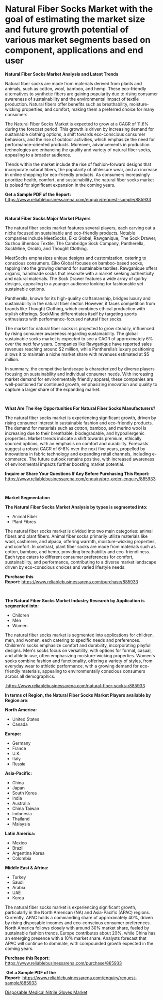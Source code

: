 <p><h1>Natural Fiber Socks Market with the goal of estimating the market size and future growth potential of various market segments based on component, applications and end user</h1></p><p><strong>Natural Fiber Socks Market Analysis and Latest Trends</strong></p>
<p><p>Natural fiber socks are made from materials derived from plants and animals, such as cotton, wool, bamboo, and hemp. These eco-friendly alternatives to synthetic fibers are gaining popularity due to rising consumer awareness of sustainability and the environmental impact of textile production. Natural fibers offer benefits such as breathability, moisture-wicking properties, and comfort, making them a preferred choice for many consumers.</p><p>The Natural Fiber Socks Market is expected to grow at a CAGR of 11.6% during the forecast period. This growth is driven by increasing demand for sustainable clothing options, a shift towards eco-conscious consumer behaviors, and the rise of outdoor activities, which emphasize the need for performance-oriented products. Moreover, advancements in production technologies are enhancing the quality and variety of natural fiber socks, appealing to a broader audience.</p><p>Trends within the market include the rise of fashion-forward designs that incorporate natural fibers, the popularity of athleisure wear, and an increase in online shopping for eco-friendly products. As consumers increasingly prioritize health, comfort, and sustainability, the natural fiber socks market is poised for significant expansion in the coming years.</p></p>
<p><strong>Get a Sample PDF of the Report:&nbsp;</strong> <a href="https://www.reliablebusinessarena.com/enquiry/request-sample/885933?utm_campaign=2189&utm_medium=2&utm_source=Github&utm_content=ia&utm_term=05042025&utm_id=natural-fiber-socks">https://www.reliablebusinessarena.com/enquiry/request-sample/885933</a></p>
<p>&nbsp;</p>
<p><strong>Natural Fiber Socks Major Market Players</strong></p>
<p><p>The natural fiber socks market features several players, each carving out a niche focused on sustainable and eco-friendly products. Notable companies include MeetSocks, Eiko Global, Rawganique, The Sock Drawer, Suzhou Shenboo Textile, The Cambridge Sock Company, Pantherella, SockMine, Oroblù, and Thought Clothing.</p><p>MeetSocks emphasizes unique designs and customization, catering to conscious consumers. Eiko Global focuses on bamboo-based socks, tapping into the growing demand for sustainable textiles. Rawganique offers organic, handmade socks that resonate with a market seeking authenticity and natural materials. The Sock Drawer features a wide array of quirky designs, appealing to a younger audience looking for fashionable yet sustainable options.</p><p>Pantherella, known for its high-quality craftsmanship, bridges luxury and sustainability in the natural fiber sector. However, it faces competition from brands like Thought Clothing, which combines ethical production with stylish offerings. SockMine differentiates itself by targeting sports enthusiasts with performance-focused natural fiber socks.</p><p>The market for natural fiber socks is projected to grow steadily, influenced by rising consumer awareness regarding sustainability. The global sustainable socks market is expected to see a CAGR of approximately 6% over the next few years. Companies like Rawganique have reported sales revenues reaching around $2 million, while Pantherella’s luxury positioning allows it to maintain a niche market share with revenues estimated at $5 million.</p><p>In summary, the competitive landscape is characterized by diverse players focusing on sustainability and individual consumer needs. With increasing market demand for environmentally friendly apparel, these companies are well-positioned for continued growth, emphasizing innovation and quality to capture a larger share of the expanding market.</p></p>
<p>&nbsp;</p>
<p><strong>What Are The Key Opportunities For Natural Fiber Socks Manufacturers?</strong></p>
<p><p>The natural fiber socks market is experiencing significant growth, driven by rising consumer interest in sustainable fashion and eco-friendly products. The demand for materials such as cotton, bamboo, and merino wool is increasing due to their breathable, biodegradable, and hypoallergenic properties. Market trends indicate a shift towards premium, ethically sourced options, with an emphasis on comfort and durability. Forecasts suggest a robust CAGR of 6-8% over the next five years, propelled by innovations in fabric technology and expanding retail channels, including e-commerce. The future outlook remains positive, with increased awareness of environmental impacts further boosting market potential.</p></p>
<p><strong>Inquire or Share Your Questions If Any Before Purchasing This Report:</strong> <a href="https://www.reliablebusinessarena.com/enquiry/pre-order-enquiry/885933?utm_campaign=2189&utm_medium=2&utm_source=Github&utm_content=ia&utm_term=05042025&utm_id=natural-fiber-socks">https://www.reliablebusinessarena.com/enquiry/pre-order-enquiry/885933</a></p>
<p>&nbsp;</p>
<p><strong>Market Segmentation</strong></p>
<p><strong>The Natural Fiber Socks Market Analysis by types is segmented into:</strong></p>
<p><ul><li>Animal Fiber</li><li>Plant Fibres</li></ul></p>
<p><p>The natural fiber socks market is divided into two main categories: animal fibers and plant fibers. Animal fiber socks primarily utilize materials like wool, cashmere, and alpaca, offering warmth, moisture-wicking properties, and comfort. In contrast, plant fiber socks are made from materials such as cotton, bamboo, and hemp, providing breathability and eco-friendliness. Each type caters to different consumer preferences for comfort, sustainability, and performance, contributing to a diverse market landscape driven by eco-conscious choices and varied lifestyle needs.</p></p>
<p><strong>Purchase this Report:&nbsp;</strong><a href="https://www.reliablebusinessarena.com/purchase/885933?utm_campaign=2189&utm_medium=2&utm_source=Github&utm_content=ia&utm_term=05042025&utm_id=natural-fiber-socks">https://www.reliablebusinessarena.com/purchase/885933</a></p>
<p>&nbsp;</p>
<p><strong>The Natural Fiber Socks Market Industry Research by Application is segmented into:</strong></p>
<p><ul><li>Children</li><li>Men</li><li>Women</li></ul></p>
<p><p>The natural fiber socks market is segmented into applications for children, men, and women, each catering to specific needs and preferences. Children's socks emphasize comfort and durability, incorporating playful designs. Men's socks focus on versatility, with options for formal, casual, and athletic use, often emphasizing moisture-wicking properties. Women's socks combine fashion and functionality, offering a variety of styles, from everyday wear to athletic performance, with a growing demand for eco-friendly materials, appealing to environmentally conscious consumers across all demographics.</p></p>
<p><a href="https://www.reliablebusinessarena.com/natural-fiber-socks-r885933?utm_campaign=2189&utm_medium=2&utm_source=Github&utm_content=ia&utm_term=05042025&utm_id=natural-fiber-socks">&nbsp;https://www.reliablebusinessarena.com/natural-fiber-socks-r885933</a></p>
<p><strong>In terms of Region, the Natural Fiber Socks Market Players available by Region are:</strong></p>
<p>
    <p> <strong> North America: </strong>
        <ul>
            <li>United States</li>
            <li>Canada</li>
        </ul>
        </p> 
    <p> <strong> Europe: </strong>
        <ul>
            <li>Germany</li>
            <li>France</li>
            <li>U.K.</li>
            <li>Italy</li>
            <li>Russia</li>
        </ul>
        </p> 
    <p> <strong> Asia-Pacific: </strong>
        <ul>
            <li>China</li>
            <li>Japan</li>
            <li>South Korea</li>
            <li>India</li>
            <li>Australia</li>
            <li>China Taiwan</li>
            <li>Indonesia</li>
            <li>Thailand</li>
            <li>Malaysia</li>
        </ul>
        </p> 
    <p> <strong> Latin America: </strong>
        <ul>
            <li>Mexico</li>
            <li>Brazil</li>
            <li>Argentina Korea</li>
            <li>Colombia</li>
        </ul>
        </p> 
    <p> <strong> Middle East & Africa: </strong>
        <ul>
            <li>Turkey</li>
            <li>Saudi</li>
            <li>Arabia</li>
            <li>UAE</li>
            <li>Korea</li>
        </ul>
    </p>
    </p>
<p><p>The natural fiber socks market is experiencing significant growth, particularly in the North American (NA) and Asia-Pacific (APAC) regions. Currently, APAC holds a commanding share of approximately 40%, driven by rising disposable incomes and eco-conscious consumer preferences. North America follows closely with around 30% market share, fueled by sustainable fashion trends. Europe contributes about 20%, while China has an emerging presence with a 10% market share. Analysts forecast that APAC will continue to dominate, with compounded growth expected in the coming years.</p></p>
<p><strong>Purchase this Report: </strong><a href="https://www.reliablebusinessarena.com/purchase/885933?utm_campaign=2189&utm_medium=2&utm_source=Github&utm_content=ia&utm_term=05042025&utm_id=natural-fiber-socks">https://www.reliablebusinessarena.com/purchase/885933</a></p>
<p>&nbsp;<strong>Get a Sample PDF of the Report:&nbsp;&nbsp;</strong><a href="https://www.reliablebusinessarena.com/enquiry/request-sample/885933?utm_campaign=2189&utm_medium=2&utm_source=Github&utm_content=ia&utm_term=05042025&utm_id=natural-fiber-socks">https://www.reliablebusinessarena.com/enquiry/request-sample/885933</a></p>
<p><strong></strong></p>
<p><p><a href="https://github.com/FlorianWolf90/Market-Research-Report-List-2/blob/main/disposable-medical-nitrile-gloves-market.md?utm_campaign=2189&utm_medium=2&utm_source=Github&utm_content=ia&utm_term=05042025&utm_id=natural-fiber-socks">Disposable Medical Nitrile Gloves Market</a></p></p>